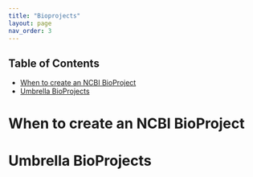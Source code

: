 ```yaml
---
title: "Bioprojects"
layout: page
nav_order: 3
---
```


<!---
Table of contents goes here
-->
## Table of Contents
- [When to create an NCBI BioProject](#when-to-create-an-ncbi-bioproject)
- [Umbrella BioProjects](#umbrella-bioprojects)

<!---
Sections start here
-->
# When to create an NCBI BioProject 

# Umbrella BioProjects 
